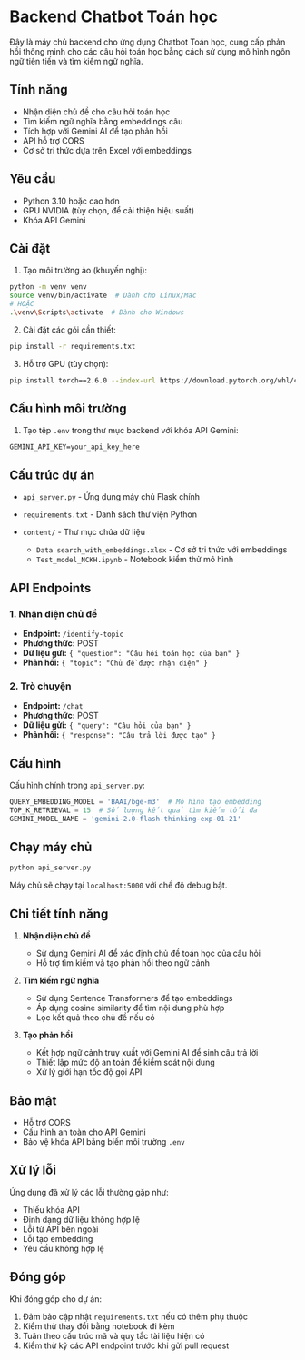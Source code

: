 # Backend Chatbot Toán học

Đây là máy chủ backend cho ứng dụng Chatbot Toán học, cung cấp phản hồi thông minh cho các câu hỏi toán học bằng cách sử dụng mô hình ngôn ngữ tiên tiến và tìm kiếm ngữ nghĩa.

## Tính năng

- Nhận diện chủ đề cho câu hỏi toán học  
- Tìm kiếm ngữ nghĩa bằng embeddings câu  
- Tích hợp với Gemini AI để tạo phản hồi  
- API hỗ trợ CORS  
- Cơ sở tri thức dựa trên Excel với embeddings  

## Yêu cầu

- Python 3.10 hoặc cao hơn  
- GPU NVIDIA (tùy chọn, để cải thiện hiệu suất)  
- Khóa API Gemini  

## Cài đặt

1. Tạo môi trường ảo (khuyến nghị):
```bash
python -m venv venv
source venv/bin/activate  # Dành cho Linux/Mac
# HOẶC
.\venv\Scripts\activate  # Dành cho Windows
````

2. Cài đặt các gói cần thiết:

```bash
pip install -r requirements.txt
```

3. Hỗ trợ GPU (tùy chọn):

```bash
pip install torch==2.6.0 --index-url https://download.pytorch.org/whl/cu124
```

## Cấu hình môi trường

1. Tạo tệp `.env` trong thư mục backend với khóa API Gemini:

```
GEMINI_API_KEY=your_api_key_here
```

## Cấu trúc dự án

* `api_server.py` - Ứng dụng máy chủ Flask chính
* `requirements.txt` - Danh sách thư viện Python
* `content/` - Thư mục chứa dữ liệu

  * `Data search_with_embeddings.xlsx` - Cơ sở tri thức với embeddings
  * `Test_model_NCKH.ipynb` - Notebook kiểm thử mô hình

## API Endpoints

### 1. Nhận diện chủ đề

* **Endpoint:** `/identify-topic`
* **Phương thức:** POST
* **Dữ liệu gửi:** `{ "question": "Câu hỏi toán học của bạn" }`
* **Phản hồi:** `{ "topic": "Chủ đề được nhận diện" }`

### 2. Trò chuyện

* **Endpoint:** `/chat`
* **Phương thức:** POST
* **Dữ liệu gửi:** `{ "query": "Câu hỏi của bạn" }`
* **Phản hồi:** `{ "response": "Câu trả lời được tạo" }`

## Cấu hình

Cấu hình chính trong `api_server.py`:

```python
QUERY_EMBEDDING_MODEL = 'BAAI/bge-m3'  # Mô hình tạo embedding
TOP_K_RETRIEVAL = 15  # Số lượng kết quả tìm kiếm tối đa
GEMINI_MODEL_NAME = 'gemini-2.0-flash-thinking-exp-01-21'
```

## Chạy máy chủ

```bash
python api_server.py
```

Máy chủ sẽ chạy tại `localhost:5000` với chế độ debug bật.

## Chi tiết tính năng

1. **Nhận diện chủ đề**

   * Sử dụng Gemini AI để xác định chủ đề toán học của câu hỏi
   * Hỗ trợ tìm kiếm và tạo phản hồi theo ngữ cảnh

2. **Tìm kiếm ngữ nghĩa**

   * Sử dụng Sentence Transformers để tạo embeddings
   * Áp dụng cosine similarity để tìm nội dung phù hợp
   * Lọc kết quả theo chủ đề nếu có

3. **Tạo phản hồi**

   * Kết hợp ngữ cảnh truy xuất với Gemini AI để sinh câu trả lời
   * Thiết lập mức độ an toàn để kiểm soát nội dung
   * Xử lý giới hạn tốc độ gọi API

## Bảo mật

* Hỗ trợ CORS
* Cấu hình an toàn cho API Gemini
* Bảo vệ khóa API bằng biến môi trường `.env`

## Xử lý lỗi

Ứng dụng đã xử lý các lỗi thường gặp như:

* Thiếu khóa API
* Định dạng dữ liệu không hợp lệ
* Lỗi từ API bên ngoài
* Lỗi tạo embedding
* Yêu cầu không hợp lệ

## Đóng góp

Khi đóng góp cho dự án:

1. Đảm bảo cập nhật `requirements.txt` nếu có thêm phụ thuộc
2. Kiểm thử thay đổi bằng notebook đi kèm
3. Tuân theo cấu trúc mã và quy tắc tài liệu hiện có
4. Kiểm thử kỹ các API endpoint trước khi gửi pull request

